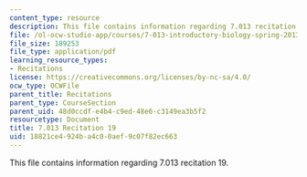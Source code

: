 ```yaml
---
content_type: resource
description: This file contains information regarding 7.013 recitation 19.
file: /ol-ocw-studio-app/courses/7-013-introductory-biology-spring-2013/18821ce4924ba4c00aef9c07f82ec663_MIT7_013S12_Recitation_19.pdf
file_size: 189253
file_type: application/pdf
learning_resource_types:
- Recitations
license: https://creativecommons.org/licenses/by-nc-sa/4.0/
ocw_type: OCWFile
parent_title: Recitations
parent_type: CourseSection
parent_uid: 48d0ccdf-e4b4-c9ed-48e6-c3149ea3b5f2
resourcetype: Document
title: 7.013 Recitation 19
uid: 18821ce4-924b-a4c0-0aef-9c07f82ec663
---
```

This file contains information regarding 7.013 recitation 19.